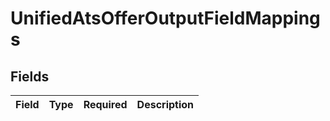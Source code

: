 # UnifiedAtsOfferOutputFieldMappings


## Fields

| Field       | Type        | Required    | Description |
| ----------- | ----------- | ----------- | ----------- |